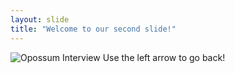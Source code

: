 ```yaml
---
layout: slide
title: "Welcome to our second slide!"
---
```

![Opossum Interview](https://www.bento.de/images/00000000-0003-0004-0000-000002124277_w900_fpx50_fpy50.jpg)
Use the left arrow to go back!
